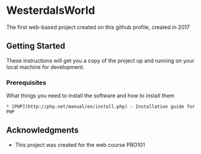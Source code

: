 # WesterdalsWorld

The first web-based project created on this github profile, created in 2017

## Getting Started

These instructions will get you a copy of the project up and running on your local machine for development.

### Prerequisites

What things you need to install the software and how to install them

```
* [PHP](http://php.net/manual/en/install.php) - Installation guide for PHP
```
## Acknowledgments

* This project was created for the web course PRO101
